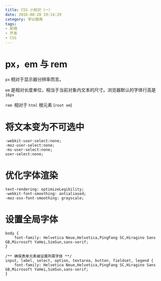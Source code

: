 ```yaml
---
title: CSS 小知识（一）
date: 2016-08-20 19:14:29
category: 学以致用
tags:
- 前端
- 开发
- CSS
---
```


# px，em 与 rem

`px` 相对于显示器分辨率而言。

`em` 是相对长度单位，相当于当前对象内文本的尺寸。浏览器默认的字体行高是 `16px`

`rem `相对于 `html` 根元素 (`root em`)

# 将文本变为不可选中

```
-webkit-user-select:none;
-moz-user-select:none;
-ms-user-select:none;
user-select:none;
```

# 优化字体渲染

```
text-rendering: optimizeLegibility;
-webkit-font-smoothing: antialiased;
-moz-osx-font-smoothing: grayscale;
```

# 设置全局字体

```
body {
    font-family: Helvetica Neue,Helvetica,PingFang SC,Hiragino Sans GB,Microsoft YaHei,SimSun,sans-serif;
}

/** 确保表单元素被设置所需字体 **/
input, label, select, option, textarea, button, fieldset, legend {
    font-family: Helvetica Neue,Helvetica,PingFang SC,Hiragino Sans GB,Microsoft YaHei,SimSun,sans-serif;
}
```
